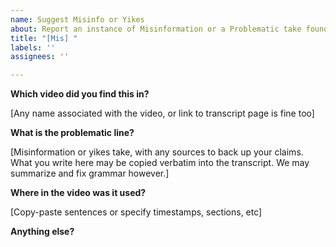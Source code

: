 ```yaml
---
name: Suggest Misinfo or Yikes
about: Report an instance of Misinformation or a Problematic take found in one of James's videos
title: "[Mis] "
labels: ''
assignees: ''

---
```

**Which video did you find this in?**

[Any name associated with the video, or link to transcript page is fine too]

**What is the problematic line?**

[Misinformation or yikes take, with any sources to back up your claims. What you write here may be copied verbatim into the transcript. We may summarize and fix grammar however.]

**Where in the video was it used?**

[Copy-paste sentences or specify timestamps, sections, etc]

**Anything else?**



